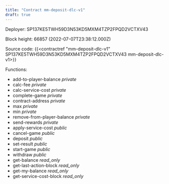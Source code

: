 ```yaml
---
title: "Contract mm-deposit-dlc-v1"
draft: true
---
```

Deployer: SP137KE5TWH59D3N53KD5MXM4TZP2FPQD2VCTXV43


 



Block height: 66857 (2022-07-07T23:38:12.000Z)

Source code: {{<contractref "mm-deposit-dlc-v1" SP137KE5TWH59D3N53KD5MXM4TZP2FPQD2VCTXV43 mm-deposit-dlc-v1>}}

Functions:

* add-to-player-balance _private_
* calc-fee _private_
* calc-service-cost _private_
* complete-game _private_
* contract-address _private_
* max _private_
* min _private_
* remove-from-player-balance _private_
* send-rewards _private_
* apply-service-cost _public_
* cancel-game _public_
* deposit _public_
* set-result _public_
* start-game _public_
* withdraw _public_
* get-balance _read_only_
* get-last-action-block _read_only_
* get-my-balance _read_only_
* get-service-cost-block _read_only_

